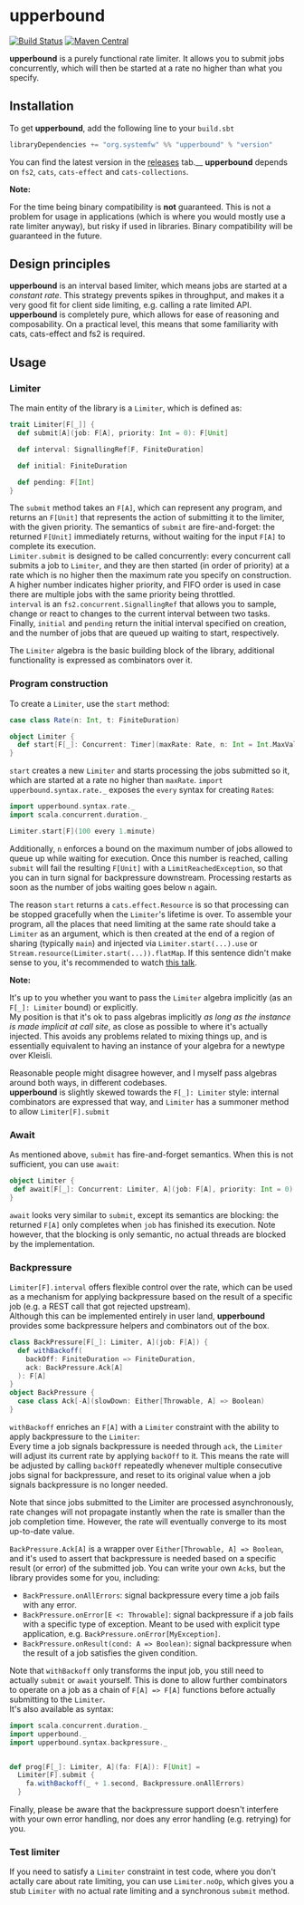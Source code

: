# upperbound

[![Build Status](https://travis-ci.org/SystemFw/upperbound.svg?branch=master)](https://travis-ci.org/SystemFw/upperbound)
[![Maven Central](https://maven-badges.herokuapp.com/maven-central/org.systemfw/upperbound_2.12/badge.svg)](https://maven-badges.herokuapp.com/maven-central/org.systemfw/upperbound_2.12)

**upperbound** is a purely functional rate limiter. It
allows you to submit jobs concurrently, which will then be started at
a rate no higher than what you specify.

## Installation
To get **upperbound**, add the following line to your `build.sbt`

``` scala
libraryDependencies += "org.systemfw" %% "upperbound" % "version"
```

You can find the latest version in the [releases](https://github.com/SystemFw/upperbound/releases) tab.__
**upperbound** depends on `fs2`, `cats`, `cats-effect` and `cats-collections`.

**Note:**

For the time being binary compatibility is **not**
guaranteed. This is not a problem for usage in applications (which is
where you would mostly use a rate limiter anyway), but risky if used
in libraries. Binary compatibility will be guaranteed in the future.

## Design principles

**upperbound** is an interval based limiter, which means jobs are
started at a _constant rate_. This strategy prevents spikes in
throughput, and makes it a very good fit for client side limiting,
e.g. calling a rate limited API.  
**upperbound** is completely pure, which allows for ease of reasoning
and composability. On a practical level, this means that some
familiarity with cats, cats-effect and fs2 is required.

## Usage

### Limiter

The main entity of the library is a `Limiter`, which is defined as:

``` scala
trait Limiter[F[_]] {
  def submit[A](job: F[A], priority: Int = 0): F[Unit]

  def interval: SignallingRef[F, FiniteDuration]

  def initial: FiniteDuration

  def pending: F[Int]
}
```

The `submit` method takes an `F[A]`, which can represent any
program, and returns an `F[Unit]` that represents the action of
submitting it to the limiter, with the given priority. The semantics
of `submit` are fire-and-forget: the returned `F[Unit]` immediately
returns, without waiting for the input `F[A]` to complete its
execution.  
`Limiter.submit` is designed to be called concurrently: every
concurrent call submits a job to `Limiter`, and they are then started
(in order of priority) at a rate which is no higher then the maximum
rate you specify on construction.  A higher number indicates higher
priority, and FIFO order is used in case there are multiple jobs with
the same priority being throttled.  
`interval` is an `fs2.concurrent.SignallingRef` that allows you to
sample, change or react to changes to the current interval between two
tasks. Finally, `initial` and `pending` return the initial interval
specified on creation, and the number of jobs that are queued up
waiting to start, respectively.

The `Limiter` algebra is the basic building block of the library,
additional functionality is expressed as combinators over it.

### Program construction

To create a `Limiter`, use the `start` method:

``` scala
case class Rate(n: Int, t: FiniteDuration)

object Limiter {
  def start[F[_]: Concurrent: Timer](maxRate: Rate, n: Int = Int.MaxValue): Resource[F, Limiter[F]]
}
```

`start` creates a new `Limiter` and starts processing the jobs
submitted so it, which are started at a rate no higher than `maxRate`.
`import upperbound.syntax.rate._` exposes the `every` syntax for creating `Rate`s:

``` scala
import upperbound.syntax.rate._
import scala.concurrent.duration._

Limiter.start[F](100 every 1.minute)
```

Additionally, `n` enforces a bound on the maximum number of jobs
allowed to queue up while waiting for execution. Once this number is
reached, calling `submit` will fail the resulting `F[Unit]` with a
`LimitReachedException`, so that you can in turn signal for
backpressure downstream. Processing restarts as soon as the number of
jobs waiting goes below `n` again.

The reason `start` returns a `cats.effect.Resource` is so that
processing can be stopped gracefully when the `Limiter`'s lifetime is
over.
To assemble your program, all the places that need limiting at the
same rate should take a `Limiter` as an argument, which is then
created at the end of a region of sharing (typically `main`) and
injected via `Limiter.start(...).use` or
`Stream.resource(Limiter.start(...)).flatMap`. If this sentence didn't
make sense to you, it's recommended to watch [this talk](https://github.com/SystemFw/scala-italy-201).


**Note:**

It's up to you whether you want to pass the `Limiter` algebra
implicitly (as an `F[_]: Limiter` bound) or explicitly.  
My position is that it's ok to pass algebras implicitly _as long as
the instance is made implicit at call site_, as close as possible to
where it's actually injected. This avoids any problems related to
mixing things up, and is essentially equivalent to having an instance
of your algebra for a newtype over Kleisli.

Reasonable people might disagree however, and I myself pass algebras
around both ways, in different codebases.  
**upperbound** is slightly skewed towards the `F[_]: Limiter` style:
internal combinators are expressed that way, and `Limiter` has a
summoner method to allow `Limiter[F].submit`

### Await

As mentioned above, `submit` has fire-and-forget semantics.
When this is not sufficient, you can use `await`:

``` scala
object Limiter {
 def await[F[_]: Concurrent: Limiter, A](job: F[A], priority: Int = 0): F[A]
}
```

`await` looks very similar to `submit`, except its semantics are
blocking: the returned `F[A]` only completes when `job` has
finished its execution. Note however, that the blocking is only semantic,
no actual threads are blocked by the implementation.

### Backpressure

`Limiter[F].interval` offers flexible control over the rate, which can
be used as a mechanism for applying backpressure based on the result
of a specific job (e.g. a REST call that got rejected upstream).  
Although this can be implemented entirely in user land, **upperbound**
provides some backpressure helpers and combinators out of the box.

``` scala
class BackPressure[F[_]: Limiter, A](job: F[A]) {
  def withBackoff(
    backOff: FiniteDuration => FiniteDuration,
    ack: BackPressure.Ack[A]
  ): F[A]
}
object BackPressure {
  case class Ack[-A](slowDown: Either[Throwable, A] => Boolean)
}
```

`withBackoff` enriches an `F[A]` with a `Limiter` constraint with the ability to apply backpressure to the `Limiter`:  
Every time a job signals backpressure is needed through `ack`, the `Limiter` will
adjust its current rate by applying `backOff` to it. This means the
rate will be adjusted by calling `backOff` repeatedly whenever
multiple consecutive jobs signal for backpressure, and reset to its
original value when a job signals backpressure is no longer needed.

Note that since jobs submitted to the Limiter are processed
asynchronously, rate changes will not propagate instantly when the
rate is smaller than the job completion time. However, the rate will
eventually converge to its most up-to-date value.

`BackPressure.Ack[A]` is a wrapper over  `Either[Throwable, A] => Boolean`,
and it's used to assert
that backpressure is needed based on a specific result (or error) of
the submitted job. You can write your own `Ack`s, but the library provides
some for you, including:

- `BackPressure.onAllErrors`: signal backpressure every time a job
  fails with any error.
- `BackPressure.onError[E <: Throwable]`: signal backpressure if a job
  fails with a specific type of exception. Meant to be used with
  explicit type application, e.g. `BackPressure.onError[MyException]`.
- `BackPressure.onResult(cond: A => Boolean)`: signal backpressure
  when the result of a job satisfies the given condition.

Note that `withBackoff` only transforms the input job, you still need
to actually `submit` or `await` yourself. This is done to allow
further combinators to operate on a job as a chain of `F[A] => F[A]`
functions before actually submitting to the `Limiter`.  
It's also available as syntax:
  
``` scala
import scala.concurrent.duration._
import upperbound._
import upperbound.syntax.backpressure._


def prog[F[_]: Limiter, A](fa: F[A]): F[Unit] = 
  Limiter[F].submit {
    fa.withBackoff(_ + 1.second, Backpressure.onAllErrors)
  }
```


Finally, please be aware that the backpressure support doesn't interfere with
your own error handling, nor does any error handling (e.g. retrying)
for you.


### Test limiter

If you need to satisfy a `Limiter` constraint in test code, where you
don't actally care about rate limiting, you can use `Limiter.noOp`,
which gives you a stub `Limiter` with no actual rate limiting and a
synchronous `submit` method.
